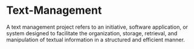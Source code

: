 # Text-Management
A text management project refers to an initiative, software application, or system designed to facilitate the organization, storage, retrieval, and manipulation of textual information in a structured and efficient manner. 
